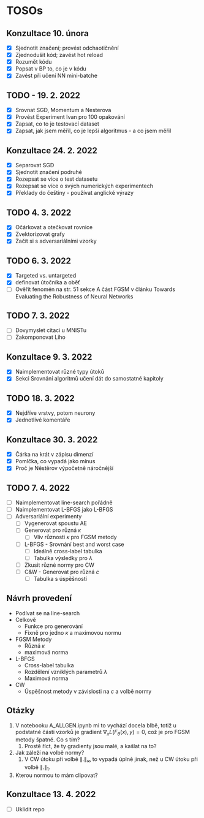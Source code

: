 # TOSOs

## Konzultace 10. února

* [x] Sjednotit značení; provést odchaotičnění
* [x] Zjednodušit kód; zavést hot reload
* [x] Rozumět kódu
* [x] Popsat v BP to, co je v kódu
* [x] Zavést při učení NN mini-batche

## TODO - 19. 2. 2022

* [x] Srovnat SGD, Momentum a Nesterova
* [x] Provést Experiment Ivan pro 100 opakování
* [x] Zapsat, co to je testovací dataset
* [x] Zapsat, jak jsem měřil, co je lepší algoritmus - a co jsem měřil

## Konzultace 24. 2. 2022

* [x] Separovat SGD
* [x] Sjednotit značení podruhé
* [x] Rozepsat se více o test datasetu
* [x] Rozepsat se více o svých numerických experimentech
* [x] Překlady do češtiny - používat anglické výrazy

## TODO 4. 3. 2022

* [x] Očárkovat a otečkovat rovnice
* [x] Zvektorizovat grafy
* [x] Začít si s adversariálními vzorky

## TODO 6. 3. 2022

* [x] Targeted vs. untargeted
* [x] definovat útočníka a oběť
* [ ] Ověřit fenomén na str. 51 sekce A část FGSM v článku Towards Evaluating the Robustness of Neural Networks

## TODO 7. 3. 2022

* [ ] Dovymyslet citaci u MNISTu
* [ ] Zakomponovat Liho

## Konzultace 9. 3. 2022

* [x] Naimplementovat různé typy útoků
* [x] Sekci Srovnání algoritmů učení dát do samostatné kapitoly

## TODO 18. 3. 2022

* [x] Nejdříve vrstvy, potom neurony
* [x] Jednotlivé komentáře

## Konzultace 30. 3. 2022

* [x] Čárka na krát v zápisu dimenzí
* [x] Pomlčka, co vypadá jako mínus
* [x] Proč je Něstěrov výpočetně náročnější

## TODO 7. 4. 2022

* [ ] Naimplementovat line-search pořádně
* [ ] Naimplementovat L-BFGS jako L-BFGS
* [ ] Adversariální experimenty
  * [ ] Vygenerovat spoustu AE
  * [ ] Generovat pro různá $\kappa$
    * [ ] Vliv různosti $\kappa$ pro FGSM metody
  * [ ] L-BFGS - Srovnání best and worst case
    * [ ] Ideálně cross-label tabulka
    * [ ] Tabulka výsledky pro $\lambda$
  * [ ] Zkusit různé normy pro CW
  * [ ] C&W - Generovat pro různá *c*
    * [ ] Tabulka s úspěšností

## Návrh provedení

* Podívat se na line-search
* Celkově
  * Funkce pro generování
  * Fixně pro jedno $\kappa$ a maximovou normu
* FGSM Metody
  * Různá $\kappa$
  * maximová norma
* L-BFGS
  * Cross-label tabulka
  * Rozdělení vzniklých parametrů $\lambda$
  * Maximová norma
* CW
  * Úspěšnost metody v závislosti na $c$ a volbě normy

## Otázky

1. V notebooku A_ALLGEN.ipynb mi to vychází docela blbě,
  totiž u podstatné části vzorků je gradient $\nabla_x L(F_\theta (x), y) = 0$,
  což je pro FGSM metody špatné. Co s tím?
     1. Prostě říct, že ty gradienty jsou malé, a kašlat na to?
2. Jak záleží na volbě normy?
   1. V CW útoku při volbě $\|.\|_\infty$ to vypadá úplně jinak, než u CW útoku při volbě $\|.\|_1$.
3. Kterou normou to mám clipovat?

## Konzultace 13. 4. 2022

* [ ] Uklidit repo
